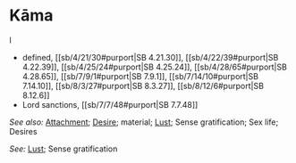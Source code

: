 # Kāma

l

* defined, [[sb/4/21/30#purport|SB 4.21.30]], [[sb/4/22/39#purport|SB 4.22.39]], [[sb/4/25/24#purport|SB 4.25.24]], [[sb/4/28/65#purport|SB 4.28.65]], [[sb/7/9/1#purport|SB 7.9.1]], [[sb/7/14/10#purport|SB 7.14.10]], [[sb/8/3/27#purport|SB 8.3.27]], [[sb/8/12/6#purport|SB 8.12.6]]
* Lord sanctions, [[sb/7/7/48#purport|SB 7.7.48]]

*See also:* [Attachment](entries/attachment.md); [Desire](entries/desire.md); material; [Lust](entries/lust.md); Sense gratification; Sex life; Desires

*See:* [Lust](entries/lust.md); Sense gratification
